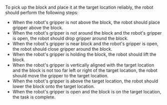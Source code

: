 To pick up the block and place it at the target location reliably, the robot should perform the following steps:
- When the robot's gripper is not above the block, the robot should place gripper above the block.
- When the robot's gripper is not around the block and the robot's gripper is open, the robot should drop gripper around the block.
- When the robot's gripper is near block and the robot's gripper is open, the robot should close gripper around the block.
- When the robot's gripper is holding the block, the robot should lift the block.
- When the robot's gripper is vertically aligned with the target location and the block is not too far left or right of the target location, the robot should move the gripper to the target location.
- When the robot's gripper is above the target location, the robot should lower the block onto the target location.
- When the robot's gripper is open and the block is on the target location, the task is complete.
